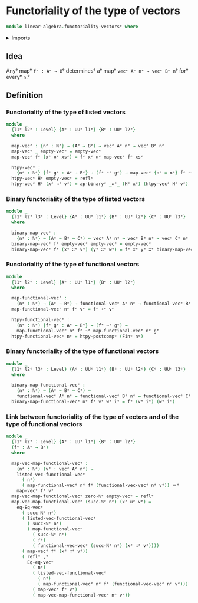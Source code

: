 # Functoriality of the type of vectors

```agda
module linear-algebra.functoriality-vectorsᵉ where
```

<details><summary>Imports</summary>

```agda
open import elementary-number-theory.natural-numbersᵉ

open import foundation.action-on-identifications-binary-functionsᵉ
open import foundation.dependent-pair-typesᵉ
open import foundation.function-extensionalityᵉ
open import foundation.function-typesᵉ
open import foundation.homotopiesᵉ
open import foundation.identity-typesᵉ
open import foundation.postcomposition-functionsᵉ
open import foundation.universe-levelsᵉ
open import foundation.whiskering-homotopies-compositionᵉ

open import linear-algebra.vectorsᵉ

open import univalent-combinatorics.standard-finite-typesᵉ
```

</details>

## Idea

Anyᵉ mapᵉ `fᵉ : Aᵉ → B`ᵉ determinesᵉ aᵉ mapᵉ `vecᵉ Aᵉ nᵉ → vecᵉ Bᵉ n`ᵉ forᵉ everyᵉ `n`.ᵉ

## Definition

### Functoriality of the type of listed vectors

```agda
module _
  {l1ᵉ l2ᵉ : Level} {Aᵉ : UUᵉ l1ᵉ} {Bᵉ : UUᵉ l2ᵉ}
  where

  map-vecᵉ : {nᵉ : ℕᵉ} → (Aᵉ → Bᵉ) → vecᵉ Aᵉ nᵉ → vecᵉ Bᵉ nᵉ
  map-vecᵉ _ empty-vecᵉ = empty-vecᵉ
  map-vecᵉ fᵉ (xᵉ ∷ᵉ xsᵉ) = fᵉ xᵉ ∷ᵉ map-vecᵉ fᵉ xsᵉ

  htpy-vecᵉ :
    {nᵉ : ℕᵉ} {fᵉ gᵉ : Aᵉ → Bᵉ} → (fᵉ ~ᵉ gᵉ) → map-vecᵉ {nᵉ = nᵉ} fᵉ ~ᵉ map-vecᵉ {nᵉ = nᵉ} gᵉ
  htpy-vecᵉ Hᵉ empty-vecᵉ = reflᵉ
  htpy-vecᵉ Hᵉ (xᵉ ∷ᵉ vᵉ) = ap-binaryᵉ _∷ᵉ_ (Hᵉ xᵉ) (htpy-vecᵉ Hᵉ vᵉ)
```

### Binary functoriality of the type of listed vectors

```agda
module _
  {l1ᵉ l2ᵉ l3ᵉ : Level} {Aᵉ : UUᵉ l1ᵉ} {Bᵉ : UUᵉ l2ᵉ} {Cᵉ : UUᵉ l3ᵉ}
  where

  binary-map-vecᵉ :
    {nᵉ : ℕᵉ} → (Aᵉ → Bᵉ → Cᵉ) → vecᵉ Aᵉ nᵉ → vecᵉ Bᵉ nᵉ → vecᵉ Cᵉ nᵉ
  binary-map-vecᵉ fᵉ empty-vecᵉ empty-vecᵉ = empty-vecᵉ
  binary-map-vecᵉ fᵉ (xᵉ ∷ᵉ vᵉ) (yᵉ ∷ᵉ wᵉ) = fᵉ xᵉ yᵉ ∷ᵉ binary-map-vecᵉ fᵉ vᵉ wᵉ
```

### Functoriality of the type of functional vectors

```agda
module _
  {l1ᵉ l2ᵉ : Level} {Aᵉ : UUᵉ l1ᵉ} {Bᵉ : UUᵉ l2ᵉ}
  where

  map-functional-vecᵉ :
    (nᵉ : ℕᵉ) → (Aᵉ → Bᵉ) → functional-vecᵉ Aᵉ nᵉ → functional-vecᵉ Bᵉ nᵉ
  map-functional-vecᵉ nᵉ fᵉ vᵉ = fᵉ ∘ᵉ vᵉ

  htpy-functional-vecᵉ :
    (nᵉ : ℕᵉ) {fᵉ gᵉ : Aᵉ → Bᵉ} → (fᵉ ~ᵉ gᵉ) →
    map-functional-vecᵉ nᵉ fᵉ ~ᵉ map-functional-vecᵉ nᵉ gᵉ
  htpy-functional-vecᵉ nᵉ = htpy-postcompᵉ (Finᵉ nᵉ)
```

### Binary functoriality of the type of functional vectors

```agda
module _
  {l1ᵉ l2ᵉ l3ᵉ : Level} {Aᵉ : UUᵉ l1ᵉ} {Bᵉ : UUᵉ l2ᵉ} {Cᵉ : UUᵉ l3ᵉ}
  where

  binary-map-functional-vecᵉ :
    (nᵉ : ℕᵉ) → (Aᵉ → Bᵉ → Cᵉ) →
    functional-vecᵉ Aᵉ nᵉ → functional-vecᵉ Bᵉ nᵉ → functional-vecᵉ Cᵉ nᵉ
  binary-map-functional-vecᵉ nᵉ fᵉ vᵉ wᵉ iᵉ = fᵉ (vᵉ iᵉ) (wᵉ iᵉ)
```

### Link between functoriality of the type of vectors and of the type of functional vectors

```agda
module _
  {l1ᵉ l2ᵉ : Level} {Aᵉ : UUᵉ l1ᵉ} {Bᵉ : UUᵉ l2ᵉ}
  (fᵉ : Aᵉ → Bᵉ)
  where

  map-vec-map-functional-vecᵉ :
    (nᵉ : ℕᵉ) (vᵉ : vecᵉ Aᵉ nᵉ) →
    listed-vec-functional-vecᵉ
      ( nᵉ)
      ( map-functional-vecᵉ nᵉ fᵉ (functional-vec-vecᵉ nᵉ vᵉ)) ＝ᵉ
    map-vecᵉ fᵉ vᵉ
  map-vec-map-functional-vecᵉ zero-ℕᵉ empty-vecᵉ = reflᵉ
  map-vec-map-functional-vecᵉ (succ-ℕᵉ nᵉ) (xᵉ ∷ᵉ vᵉ) =
    eq-Eq-vecᵉ
      ( succ-ℕᵉ nᵉ)
      ( listed-vec-functional-vecᵉ
        ( succ-ℕᵉ nᵉ)
        ( map-functional-vecᵉ
          ( succ-ℕᵉ nᵉ)
          ( fᵉ)
          ( functional-vec-vecᵉ (succ-ℕᵉ nᵉ) (xᵉ ∷ᵉ vᵉ))))
      ( map-vecᵉ fᵉ (xᵉ ∷ᵉ vᵉ))
      ( reflᵉ ,ᵉ
        Eq-eq-vecᵉ
          ( nᵉ)
          ( listed-vec-functional-vecᵉ
            ( nᵉ)
            ( map-functional-vecᵉ nᵉ fᵉ (functional-vec-vecᵉ nᵉ vᵉ)))
          ( map-vecᵉ fᵉ vᵉ)
          ( map-vec-map-functional-vecᵉ nᵉ vᵉ))
```